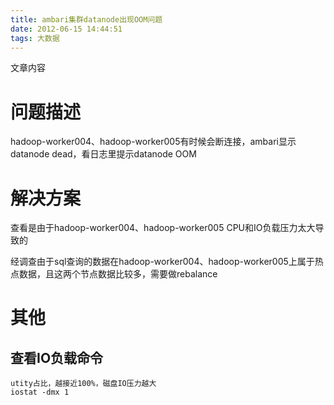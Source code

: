 ```yaml
---
title: ambari集群datanode出现OOM问题
date: 2012-06-15 14:44:51
tags: 大数据
---
```


文章内容
<!--more-->

# 问题描述

hadoop-worker004、hadoop-worker005有时候会断连接，ambari显示datanode dead，看日志里提示datanode OOM

# 解决方案

查看是由于hadoop-worker004、hadoop-worker005 CPU和IO负载压力太大导致的

经调查由于sql查询的数据在hadoop-worker004、hadoop-worker005上属于热点数据，且这两个节点数据比较多，需要做rebalance

# 其他

## 查看IO负载命令

```shell
utity占比，越接近100%，磁盘IO压力越大
iostat -dmx 1
```



